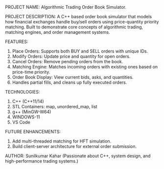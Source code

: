 PROJECT NAME: Algorithmic Trading Order Book Simulator.

PROJECT DESCRIPTION: A C++ based order book simulator that models how financial exchanges handle buy/sell orders using price-quantity priority matching. Built to demonstrate core concepts of algorithmic trading, matching engines, and order management systems.

FEATURES:
1. Place Orders: Supports both BUY and SELL orders with unique IDs.
2. Modify Orders: Update price and quantity for open orders.
3. Cancel Orders: Remove pending orders from the book.
4. Matching Engine: Matches incoming orders with existing ones based on price-time priority.
5. Order Book Display: View current bids, asks, and quantities.
6. Handles partial fills, and cleans up fully executed orders.

TECHNOLOGIES:
1. C++ (C++11/14)
2. STL Containers: map, unordered_map, list
3. g++ (MinGW-W64)
4. WINDOWS-11
5. VS Code 

FUTURE ENHANCEMENTS:
1. Add multi-threaded matching for HFT simulation.
2. Build client-server architecture for external order submission.

AUTHOR:
Sunilkumar Kahar
(Passionate about C++, system design, and high-performance trading systems.)